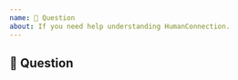```yaml
---
name: 💬 Question
about: If you need help understanding HumanConnection.
---
```

<!-- Chat with Team HumanConnection -->
<!-- If you need an answer right away, visit the HumanConnection Discord:
https://discord.gg/Q3mpcgr -->

## :speech_balloon: Question
<!-- Describe your Question in detail. Include screenshots and drawings if needed. -->

